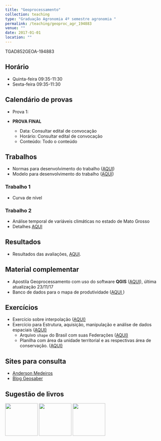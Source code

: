 ```yaml
---
title: "Geoprocessamento"
collection: teaching
type: "Graduação Agronomia 4º semestre agronomia "
permalink: /teaching/geoproc_agr_194883
venue: ""
date: 2017-01-01 
location: ""
---
```


TGAD852GEOA-194883

## Horário

- Quinta-feira	09:35-11:30
- Sexta-feira	09:35-11:30

## Calendário de provas

- Prova 1: 


- **PROVA FINAL**
    - Data: Consultar edital de convocação
    - Horário:	Consultar edital de convocação
	- Conteúdo:	Todo o conteúdo

## Trabalhos

- Normas para desenvolvimento do trabalho (<a href="https://sites.google.com/site/rafatieppo/zownloads/NORMAS_RES_EXP.html?attredirects=0&amp;d=1" target="_blank">AQUI</a>)
- Modelo para desenvolvimento do trabalho (<a href="https://sites.google.com/site/rafatieppo/zownloads/MODELO_RESUMO_EXP.docx?attredirects=0&amp;d=1" target="_blank">AQUI</a>)

### Trabalho 1

- Curva de nível

### Trabalho 2

- Análise temporal de variáveis climáticas no estado de Mato Grosso
- Detalhes [AQUI](https://sites.google.com/a/unemat.br/biossistemas/home/geo/TRAB_GEO_INTERP_CLIMA.pdf?attredirects=0&d=1)

## Resultados

- Resultados das avaliações, <a href="https://sites.google.com/a/unemat.br/biossistemas/home/geo/GEO1702_RESULT.html?attredirects=0&d=1" target="_blank">AQUI</a>.


## Material complementar

- Apostila Geoprocessamento com uso do software <b>QGIS</b> (<a href="https://sites.google.com/a/unemat.br/biossistemas/home/geo/GIS_BOOKLET_PREAMBULO.pdf?attredirects=0&d=1" target="_blank">AQUI</a>), última atualização 23/11/17
- Banco de dados para o mapa de produtividade (<a href="https://sites.google.com/a/unemat.br/biossistemas/home/geo/C051_soja_min.csv?attredirects=0&d=1">AQUI </a>)


## Exercícios

- Exercício sobre interpolação (<a href="https://sites.google.com/site/zownloads/home/geo/C035_INTERPOLACAO_EXERC.pdf?attredirects=0&amp;d=1" target="_blank">AQUI)</a>
- Exercício para Estrutura, aquisição, manipulação e análise de dados espaciais (<a href="https://sites.google.com/a/unemat.br/biossistemas/home/geo/C040_EST_AQUIS_MANIP_ANALI_ATIV.pdf?attredirects=0&d=1" target="_blank">AQUI)</a>
    - Arquivo `shape` do Brasil com suas Federações (<a href="https://sites.google.com/a/unemat.br/biossistemas/home/geo/br_unidades_da_federacao.zip?attredirects=0&d=1" target="_blank">AQUI)</a>
    - Planilha com área da unidade territorial e as respectivas área de conservação. (<a href="https://sites.google.com/a/unemat.br/biossistemas/home/geo/TAB_BRUF_AREA_CONSERV.xlsx?attredirects=0&d=1" target="_blank">AQUI)</a>

## Sites para consulta

- [Anderson Medeiros](http://andersonmedeiros.com/)
- [Blog Geosaber](http://www.geosaber.com.br/Blog/)

## Sugestão de livros

<a href="http://ecojustus.com.br/livros/livro-qgis-e-geoprocessamento/"><img class="alignnone" src="http://ecojustus.com.br/wp-content/uploads/2012/08/livro-qgis-foto-capa.jpg" width="105" height="105" /></a>
<a href="http://ecojustus.com.br/livros/qgis-do-abc-ao-xyz/"><img class="alignnone" src="http://ecojustus.com.br/wp-content/uploads/2016/08/Capa-Livro-Pronto.jpg" width="105" height="105" /></a>
<a href="http://www.spatialanalysisonline.com/"><img class="alignnone" src="http://www.spatialanalysisonline.com/cover.png" width="105" height="105" /></a>
